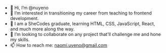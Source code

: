 - 👋 Hi, I’m @nuyeno
- 👀 I’m interested in transitioning my career from teaching to frontend development.
- 🌱 I am a SheCodes graduate, learning HTML, CSS, JavaScript, React, and much more along the way.
- 💞️ I’m looking to collaborate on any project that'll challenge me and hone my skills.
- 📫 How to reach me: naomi.uyeno@gmail.com

<!---
nuyeno/nuyeno is a ✨ special ✨ repository because its `README.md` (this file) appears on your GitHub profile.
You can click the Preview link to take a look at your changes.
--->
